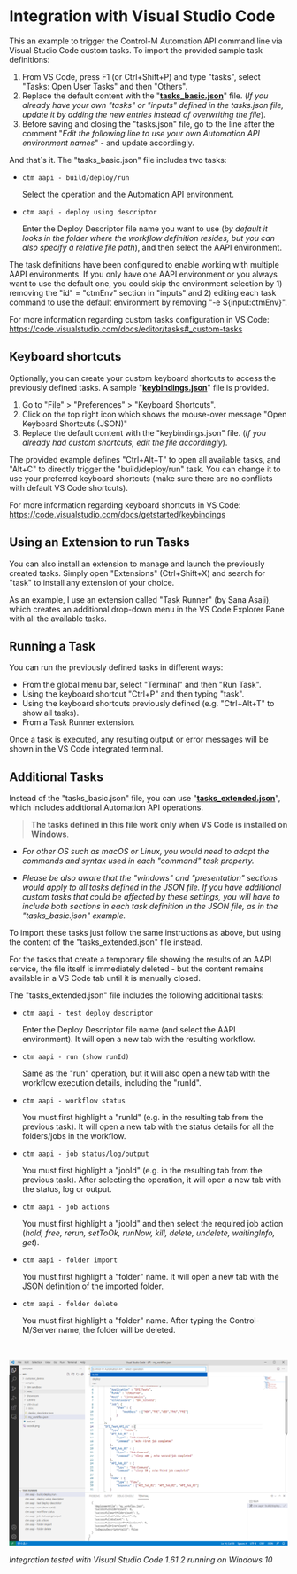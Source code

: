 # Integration with Visual Studio Code

This an example to trigger the Control-M Automation API command line via Visual Studio Code custom tasks. To import the provided sample task definitions:

1. From VS Code, press F1 (or Ctrl+Shift+P) and type "tasks", select "Tasks: Open User Tasks" and then "Others".
2. Replace the default content with the "[**tasks_basic.json**](/6-ide-integrations/integration-with-ides-and-code-editors/vscode/tasks_basic.json)" file. (*If you already have your own "tasks" or "inputs" defined in the tasks.json file, update it by adding the new entries instead of overwriting the file*). 
3. Before saving and closing the "tasks.json" file, go to the line after the comment "*Edit the following line to use your own Automation API environment names*" - and update accordingly.

And that´s it. The "tasks_basic.json" file includes two tasks:

* `ctm aapi - build/deploy/run`

    Select the operation and the Automation API environment.

* `ctm aapi - deploy using descriptor`

    Enter the Deploy Descriptor file name you want to use (*by default it looks in the folder where the workflow definition resides, but you can also specify a relative file path*), and then select the AAPI environment.

The task definitions have been configured to enable working with multiple AAPI environments. If you only have one AAPI environment or you always want to use the default one, you could skip the environment selection by 1) removing the "id" = "ctmEnv" section in "inputs" and 2) editing each task command to use the default environment by removing "-e ${input:ctmEnv}".

For more information regarding custom tasks configuration in VS Code: https://code.visualstudio.com/docs/editor/tasks#_custom-tasks

## Keyboard shortcuts

Optionally, you can create your custom keyboard shortcuts to access the previously defined tasks. A sample "[**keybindings.json**](/6-ide-integrations/integration-with-ides-and-code-editors/vscode/keybindings.json)" file is provided.

1. Go to "File" > "Preferences" > "Keyboard Shortcuts".
2. Click on the top right icon which shows the mouse-over message "Open Keyboard Shortcuts (JSON)"
3. Replace the default content with the "keybindings.json" file. (*If you already had custom shortcuts, edit the file accordingly*).

The provided example defines "Ctrl+Alt+T" to open all available tasks, and "Alt+C" to directly trigger the "build/deploy/run" task. You can change it to use your preferred keyboard shortcuts (make sure there are no conflicts with default VS Code shortcuts).

For more information regarding keyboard shortcuts in VS Code: https://code.visualstudio.com/docs/getstarted/keybindings

## Using an Extension to run Tasks

You can also install an extension to manage and launch the previously created tasks. Simply open "Extensions" (Ctrl+Shift+X) and search for "task" to install any extension of your choice.

As an example, I use an extension called "Task Runner" (by Sana Asaji), which creates an additional drop-down menu in the VS Code Explorer Pane with all the available tasks.

## Running a Task

You can run the previously defined tasks in different ways:

* From the global menu bar, select "Terminal" and then "Run Task".
* Using the keyboard shortcut "Ctrl+P" and then typing "task".
* Using the keyboard shortcuts previously defined (e.g. "Ctrl+Alt+T" to show all tasks).
* From a Task Runner extension.

Once a task is executed, any resulting output or error messages will be shown in the VS Code integrated terminal.

## Additional Tasks

Instead of the "tasks_basic.json" file, you can use "[**tasks_extended.json**](/6-ide-integrations/integration-with-ides-and-code-editors/vscode/tasks_extended.json)", which includes additional Automation API operations.

> **The tasks defined in this file work only when VS Code is installed on Windows**. 

* *For other OS such as macOS or Linux, you would need to adapt the commands and syntax used in each "command" task property.*

* *Please be also aware that the "windows" and "presentation" sections would apply to all tasks defined in the JSON file. If you have additional custom tasks that could be affected by these settings, you will have to include both sections in *each* task definition in the JSON file, as in the "tasks_basic.json" example.*

To import these tasks just follow the same instructions as above, but using the content of the "tasks_extended.json" file instead.

For the tasks that create a temporary file showing the results of an AAPI service, the file itself is immediately deleted - but the content remains available in a VS Code tab until it is manually closed.

The "tasks_extended.json" file includes the following additional tasks:

* `ctm aapi - test deploy descriptor`

    Enter the Deploy Descriptor file name (and select the AAPI environment). It will open a new tab with the resulting workflow.

* `ctm aapi - run (show runId)`

    Same as the "run" operation, but it will also open a new tab with the workflow execution details, including the "runId".

* `ctm aapi - workflow status`

    You must first highlight a "runId" (e.g. in the resulting tab from the previous task). It will open a new tab with the status details for all the folders/jobs in the workflow.

* `ctm aapi - job status/log/output`

    You must first highlight a "jobId" (e.g. in the resulting tab from the previous task). After selecting the operation, it will open a new tab with the status, log or output.

* `ctm aapi - job actions`

    You must first highlight a "jobId" and then select the required job action (*hold, free, rerun, setToOk, runNow, kill, delete, undelete, waitingInfo, get*).

* `ctm aapi - folder import`

    You must first highlight a "folder" name. It will open a new tab with the JSON definition of the imported folder.

* `ctm aapi - folder delete`

    You must first highlight a "folder" name. After typing the Control-M/Server name, the folder will be deleted.

<br>

![Visual Studio Code](/6-ide-integrations/integration-with-ides-and-code-editors/images/vscode.png) 

*Integration tested with Visual Studio Code 1.61.2 running on Windows 10*
